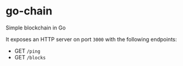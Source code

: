 # go-chain
Simple blockchain in Go
 
It exposes an HTTP server on port `3000` with the following endpoints:

* GET `/ping`
* GET `/blocks`







